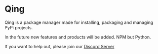 # Qing
Qing is a package manager made for 
installing, packaging and managing PyPi projects.

In the future new features and products will be added.
NPM but Python.

If you want to help out, please join our [Discord Server](https://discord.gg/FF7MXpWPER)

